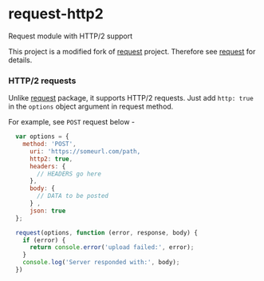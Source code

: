 # request-http2

Request module with HTTP/2 support

This project is a modified fork of [request](https://github.com/request/request) project.
Therefore see [request](https://www.npmjs.com/package/request) for details.

### HTTP/2 requests

Unlike [request](https://github.com/request/request) package, it supports HTTP/2 requests.
Just add `http: true` in the `options` object argument in request method.

For example, see `POST` request below -

```js
  var options = {
    method: 'POST',
      uri: 'https://someurl.com/path,
      http2: true,
      headers: {
        // HEADERS go here
      },
      body: {
        // DATA to be posted
      } ,
      json: true
  };

  request(options, function (error, response, body) {
    if (error) {
      return console.error('upload failed:', error);
    }
    console.log('Server responded with:', body);
  })
```
